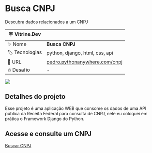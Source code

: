 # Busca CNPJ

Descubra dados relacionados a um CNPJ

| :placard: Vitrine.Dev |     |
| -------------  | --- |
| :sparkles: Nome        | **Busca CNPJ**
| :label: Tecnologias | python, django, html, css, api
| :rocket: URL         | [pedro.pythonanywhere.com/cnpj](pedro.pythonanywhere.com/cnpj)
| :fire: Desafio     | -

<!-- Inserir imagem com a #vitrinedev ao final do link -->

![](https://user-images.githubusercontent.com/40746318/195986306-1ccebfcf-aa41-4ac9-99e8-0381d95efc00.png?text=image#vitrinedev)

## Detalhes do projeto

Esse projeto é uma aplicação WEB que consome os dados de uma API pública da Receita Federal para consulta de CNPJ, nele eu coloquei em prática o Framework Django do Python.

## Acesse e consulte um CNPJ ##

[Buscar CNPJ](pedro.pythonanywhere.com/cnpj)
